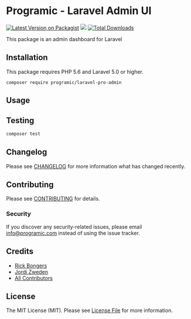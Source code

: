 # Programic - Laravel Admin UI

[![Latest Version on Packagist](https://img.shields.io/packagist/v/programic/laravel-admin-ui.svg?style=flat-square)](https://packagist.org/packages/programic/laravel-admin-ui)
![](https://github.com/programic/laravel-admin-ui/workflows/Run%20Tests/badge.svg?branch=main)
[![Total Downloads](https://img.shields.io/packagist/dt/programic/laravel-admin-ui.svg?style=flat-square)](https://packagist.org/packages/programic/laravel-admin-ui)

This package is an admin dashboard for Laravel

## Installation
This package requires PHP 5.6 and Laravel 5.0 or higher.

```
composer require programic/laravel-pro-admin
```

## Usage


## Testing
```bash
composer test
```

## Changelog

Please see [CHANGELOG](CHANGELOG.md) for more information what has changed recently.

## Contributing

Please see [CONTRIBUTING](CONTRIBUTING.md) for details.

### Security

If you discover any security-related issues, please email [info@programic.com](mailto:info@programic.com) instead of using the issue tracker.

## Credits

- [Rick Bongers](https://github.com/rbongers)
- [Jordi Zweden](https://github.com/jordiZ1)
- [All Contributors](../../contributors)

## License

The MIT License (MIT). Please see [License File](LICENSE.md) for more information.
